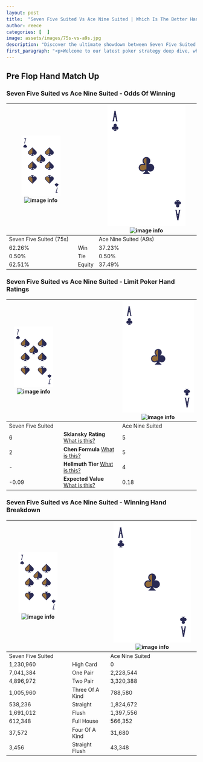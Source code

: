 ```yaml
---
layout: post
title:  "Seven Five Suited Vs Ace Nine Suited | Which Is The Better Hand In Poker? A Complete Guide"
author: reece
categories: [  ]
image: assets/images/75s-vs-a9s.jpg
description: "Discover the ultimate showdown between Seven Five Suited and Ace Nine Suited in poker! Uncover the odds, strategies, and scenarios where one hand triumphs over the other. Get ready to up your poker game with this thrilling analysis."
first_paragraph: "<p>Welcome to our latest poker strategy deep dive, where we're pitting two distinct hands against each other in a high-stakes showdown: Seven Five Suited vs Ace Nine Suited.</p><p>In the dynamic world of poker, every decision counts, and knowing which hand holds the upper hand is key to your success at the table.</p><p>In this article, we'll dissect these two hands, explore the scenarios where one dominates the other, and equip you with the knowledge to make strategic choices that can tip the odds in your favor.</p><p>Get ready to unravel the intriguing dynamics of these poker hands and elevate your game to new heights.</p>"
---
```




[comment]: # (sp0)

## Pre Flop Hand Match Up

<div class="table hand-ratings" markdown="1"> 



### Seven Five Suited vs Ace Nine Suited - Odds Of Winning


    
| ![image info](assets/images/hand1/7.png) ![image info](assets/images/hand1/5s.png) |  | ![image info](assets/images/hand2/A.png) ![image info](assets/images/hand2/9s.png) |
| -------- | -------- | -------- |
| Seven Five Suited (75s) |  | Ace Nine Suited (A9s) |
| 62.26% | Win | 37.23% |
| 0.50% | Tie | 0.50% |
| 62.51% | Equity | 37.49% |




[comment]: # (sp1)



### Seven Five Suited vs Ace Nine Suited - Limit Poker Hand Ratings


    
| ![image info](assets/images/hand1/7.png) ![image info](assets/images/hand1/5s.png) |  | ![image info](assets/images/hand2/A.png) ![image info](assets/images/hand2/9s.png) |
| -------- | -------- | -------- |
| Seven Five Suited |  | Ace Nine Suited |
| 6 | **Sklansky Rating** [What is this?](/sklansky-rating-explained) | 5 |
| 2 | **Chen Formula** [What is this?](/chen-formula-explained) | 5 |
| - | **Hellmuth Tier** [What is this?](/Hellmuth-tier-explained) | 4 |
| -0.09 | **Expected Value** [What is this?](/expected-value-explained) | 0.18 |




[comment]: # (sp2)



### Seven Five Suited vs Ace Nine Suited - Winning Hand Breakdown


    
| ![image info](assets/images/hand1/7.png) ![image info](assets/images/hand1/5s.png) |  | ![image info](assets/images/hand2/A.png) ![image info](assets/images/hand2/9s.png) |
| -------- | -------- | -------- |
| Seven Five Suited |  | Ace Nine Suited |
| 1,230,960 | High Card | 0 |
| 7,041,384 | One Pair | 2,228,544 |
| 4,896,972 | Two Pair | 3,320,388 |
| 1,005,960 | Three Of A Kind | 788,580 |
| 538,236 | Straight | 1,824,672 |
| 1,691,012 | Flush | 1,397,556 |
| 612,348 | Full House | 566,352 |
| 37,572 | Four Of A Kind | 31,680 |
| 3,456 | Straight Flush | 43,348 |




[comment]: # (sp3)



</div>

[comment]: # (sp4)



[comment]: # (sp5)

